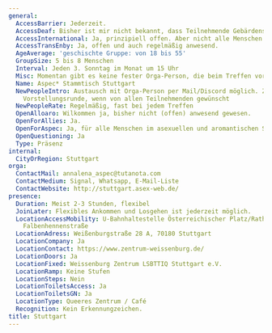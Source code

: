 ```yaml
---
general:
  AccessBarrier: Jederzeit.
  AccessDeaf: Bisher ist mir nicht bekannt, dass Teilnehmende Gebärdensprache sprechen.
  AccessInternational: Ja, prinzipiell offen. Aber nicht alle Menschen immer Englisch.
  AccessTransEnby: Ja, offen und auch regelmäßig anwesend.
  AgeAverage: 'geschischte Gruppe: von 18 bis 55'
  GroupSize: 5 bis 8 Menschen
  Interval: Jeden 3. Sonntag im Monat um 15 Uhr
  Misc: Momentan gibt es keine fester Orga-Person, die beim Treffen vor Ort ist.
  Name: Aspec* Stammtisch Stuttgart
  NewPeopleIntro: Austausch mit Orga-Person per Mail/Discord möglich. Zu Beginn kurze
    Vorstellungsrunde, wenn von allen Teilnehmenden gewünscht
  NewPeopleRate: Regelmäßig, fast bei jedem Treffen
  OpenAlloaro: Wilkommen ja, bisher nicht (offen) anwesend gewesen.
  OpenForAllies: Ja.
  OpenForAspec: Ja, für alle Menschen im asexuellen und aromantischen Spektrum
  OpenQuestioning: Ja
  Type: Präsenz
internal:
  CityOrRegion: Stuttgart
orga:
  ContactMail: annalena_aspec@tutanota.com
  ContactMedium: Signal, Whatsapp, E-Mail-Liste
  ContactWebsite: http://stuttgart.asex-web.de/
presence:
  Duration: Meist 2-3 Stunden, flexibel
  JoinLater: Flexibles Ankommen und Losgehen ist jederzeit möglich.
  LocationAccessMobility: U-Bahnhaltestelle Österreichischer Platz/Rathaus, Bushaltestelle
    Falbenhennenstraße
  LocationAdress: Weißenburgstraße 28 A, 70180 Stuttgart
  LocationCompany: Ja
  LocationContact: https://www.zentrum-weissenburg.de/
  LocationDoors: Ja
  LocationFixed: Weissenburg Zentrum LSBTTIQ Stuttgart e.V.
  LocationRamp: Keine Stufen
  LocationSteps: Nein
  LocationToiletsAccess: Ja
  LocationToiletsGN: Ja
  LocationType: Queeres Zentrum / Café
  Recognition: Kein Erkennungzeichen.
title: Stuttgart
---
```

